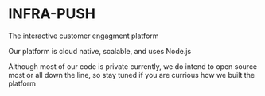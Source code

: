 # INFRA-PUSH

The interactive customer engagment platform

Our platform is cloud native, scalable, and uses Node.js

Although most of our code is private currently, we do intend to open source most or all down the line, so stay tuned if you are currious how we built the platform

